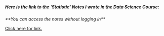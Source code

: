 ##### Here is the link to the 'Statistic' Notes I wrote in the Data Science Course:

*\*\*You can access the notes without logging in\*\**



[Click here for link.](https://1drv.ms/o/c/25b48a31de38157d/EgkpPQcgKd1Bgm-zG4RyL4oBNXPQ_9WH8ni78f5ABIOr1w?e=uHodDB)

